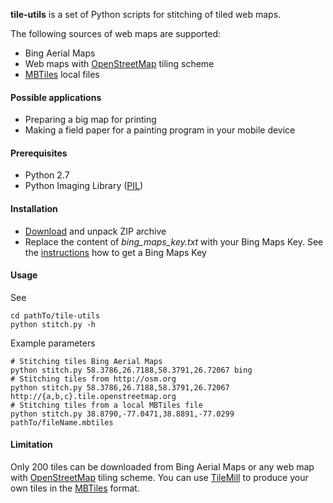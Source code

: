 **tile-utils** is a set of Python scripts for stitching of tiled web maps.

The following sources of web maps are supported:
* Bing Aerial Maps
* Web maps with [OpenStreetMap](http://osm.org) tiling scheme
* [MBTiles](http://www.mbtiles.org) local files

#### Possible applications
* Preparing a big map for printing
* Making a field paper for a painting program in your mobile device

#### Prerequisites
* Python 2.7
* Python Imaging Library ([PIL](http://www.pythonware.com/products/pil/))

#### Installation
* [Download](https://github.com/vvoovv/tile-utils/archive/master.zip) and unpack ZIP archive
* Replace the content of *bing_maps_key.txt* with your Bing Maps Key. See the [instructions](http://msdn.microsoft.com/en-us/library/ff428642.aspx) how to get a Bing Maps Key

#### Usage
See

	cd pathTo/tile-utils
	python stitch.py -h
Example parameters

	# Stitching tiles Bing Aerial Maps
	python stitch.py 58.3786,26.7188,58.3791,26.72067 bing
	# Stitching tiles from http://osm.org
	python stitch.py 58.3786,26.7188,58.3791,26.72067 http://{a,b,c}.tile.openstreetmap.org
	# Stitching tiles from a local MBTiles file
	python stitch.py 38.8790,-77.0471,38.8891,-77.0299 pathTo/fileName.mbtiles

#### Limitation
Only 200 tiles can be downloaded from Bing Aerial Maps or any web map with [OpenStreetMap](http://osm.org) tiling scheme.
You can use [TileMill](http://www.mapbox.com/tilemill/) to produce your own tiles in the [MBTiles](http://www.mbtiles.org) format.